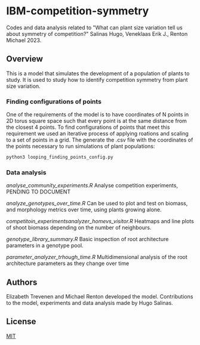 # IBM-competition-symmetry
Codes and data analysis related to "What can plant size variation tell us about symmetry of competition?"
Salinas Hugo, Veneklaas Erik J., Renton Michael 2023.


## Overview
This is a model that simulates the development of a population of plants to study. 
It is used to study how to identify competition symmetry from plant size variation.


### Finding configurations of points
One of the requirements of the model is to have coordinates of N points in 2D torus square space such that every point is at the same distance from the closest 4 points.
To find configurations of points that meet this requirement we used an iterative process of applying roations and scaling to a set of points in a grid.
The generate the .csv file with the coordinates of the points necessary to run simulations of plant populations:

```bash
python3 looping_finding_points_config.py
```


### Data analysis

*analyse_community_experiments.R* Analyse competition experiments, PENDING TO DOCUMENT

*analyze_genotypes_over_time.R* Can be used to plot and test on biomass, and morphology metrics over time, using plants growing alone. 

*competitoin_experimentsanalyzer_homevs_visitor.R* Heatmaps and line plots of shoot biomass depending on the number of neighbours.

*genotype_library_summary.R* Basic inspection of root architecture parameters in a genotype pool.


*parameter_analyzer_trhough_time.R* Multidimensional analysis of the root architecture parameters as they change over time



## Authors

Elizabeth Trevenen and Michael Renton developed the model. Contributions to the model, experiments and data analysis made by Hugo Salinas.


## License

[MIT](https://github.com/hugosal/IBM-competition-symmetry/blob/main/LICENSE)


